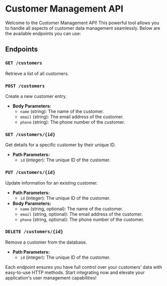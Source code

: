 # Customer Management API

Welcome to the Customer Management API! This powerful tool allows you to handle all aspects of customer data management seamlessly. Below are the available endpoints you can use:

## Endpoints

### `GET /customers`

Retrieve a list of all customers.

### `POST /customers`

Create a new customer entry.

-   **Body Parameters:**
    -   `name` (string): The name of the customer.
    -   `email` (string): The email address of the customer.
    -   `phone` (string): The phone number of the customer.

### `GET /customers/{id}`

Get details for a specific customer by their unique ID.

-   **Path Parameters:**
    -   `id` (integer): The unique ID of the customer.

### `PUT /customers/{id}`

Update information for an existing customer.

-   **Path Parameters:**
    -   `id` (integer): The unique ID of the customer.
-   **Body Parameters:**
    -   `name` (string, optional): The name of the customer.
    -   `email` (string, optional): The email address of the customer.
    -   `phone` (string, optional): The phone number of the customer.

### `DELETE /customers/{id}`

Remove a customer from the database.

-   **Path Parameters:**
    -   `id` (integer): The unique ID of the customer.

Each endpoint ensures you have full control over your customers' data with easy-to-use HTTP methods. Start integrating now and elevate your application's user management capabilities!
